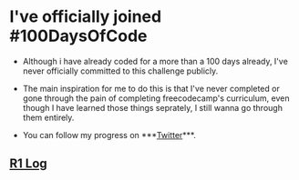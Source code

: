 # I've officially joined #100DaysOfCode

- Although i have already coded for a more than a 100 days already, I've never officially committed to this challenge publicly.

- The main inspiration for me to do this is that I've never completed or gone through the pain of completing freecodecamp's curriculum, even though I have learned those things seprately, I still wanna go through them entirely.

- You can follow my progress on \*\*\*[Twitter](https://twitter.com/shubhamthedev)\*\*\*.

## [R1 Log](./r1.md)
